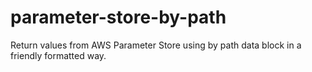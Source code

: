 # parameter-store-by-path

Return values from AWS Parameter Store using by path data block in a friendly formatted way.
